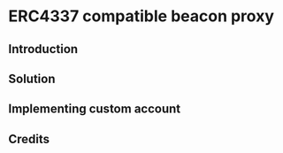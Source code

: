 # ERC4337 compatible beacon proxy

## Introduction

## Solution

## Implementing custom account

## Credits